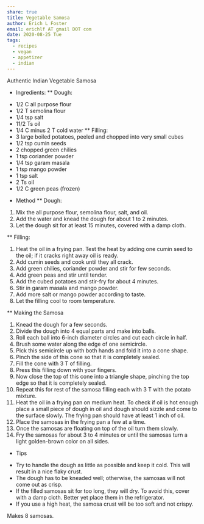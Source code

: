 ```yaml
---
share: true
title: Vegetable Samosa
author: Erich L Foster
email: erichlf AT gmail DOT com
date: 2020-08-25 Tue
tags:
  - recipes
  - vegan
  - appetizer
  - indian
---
```

Authentic Indian Vegetable Samosa
* Ingredients:
** Dough:
- 1/2 C all purpose flour
- 1/2 T semolina flour
- 1/4 tsp salt
- 11/2 Ts oil
- 1/4 C minus 2 T cold water
** Filling:
- 3 large boiled potatoes, peeled and chopped into very small cubes
- 1/2 tsp cumin seeds
- 2 chopped green chilies
- 1 tsp coriander powder
- 1/4 tsp garam masala
- 1 tsp mango powder
- 1 tsp salt
- 2 Ts oil
- 1/2 C green peas (frozen)

* Method
** Dough:
1. Mix the all purpose flour, semolina flour, salt, and oil.
2. Add the water and knead the dough for about 1 to 2 minutes.
3. Let the dough sit for at least 15 minutes, covered with a damp cloth.

** Filling:
1. Heat the oil in a frying pan. Test the heat by adding one cumin seed to
the oil; if it cracks right away oil is ready.
2. Add cumin seeds and cook until they all crack.
3. Add green chilies, coriander powder and stir for few seconds.
4. Add green peas and stir until tender.
5. Add the cubed potatoes and stir-fry for about 4 minutes.
6. Stir in garam masala and mango powder.
7. Add more salt or mango powder according to taste.
8. Let the filling cool to room temperature.

** Making the Samosa
1. Knead the dough for a few seconds.
2. Divide the dough into 4 equal parts and make into balls.
3. Roll each ball into 6-inch diameter circles and cut each circle in half.
4. Brush some water along the edge of one semicircle.
5. Pick this semicircle up with both hands and fold it into a cone shape.
6. Pinch the side of this cone so that it is completely sealed.
7. Fill the cone with 3 T of filling.
8. Press this filling down with your fingers.
9. Now close the top of this cone into a triangle shape, pinching the top
edge so that it is completely sealed.
10. Repeat this for rest of the samosa filling each with 3 T with the potato
mixture.
11. Heat the oil in a frying pan on medium heat. To check if oil is hot enough place
a small piece of dough in oil and dough should sizzle and come to the surface
slowly. The frying pan should have at least 1 inch of oil.
12. Place the samosas in the frying pan a few at a time.
13. Once the samosas are floating on top of the oil turn them slowly.
14. Fry the samosas for about 3 to 4 minutes or until the samosas
turn a light golden-brown color on all sides.


* Tips
- Try to handle the dough as little as possible and keep it cold. This will
result in a nice flaky crust.
- The dough has to be kneaded well; otherwise, the samosas will not come out as crisp.
- If the filled samosas sit for too long, they will dry. To avoid this, cover with a
damp cloth. Better yet place them in the refrigerator.
- If you use a high heat, the samosa crust will be too soft and not crispy.

Makes 8 samosas.
